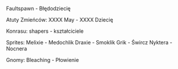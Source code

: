 Faultspawn - Błędodziecię

Atuty Zmieńców:
XXXX May - XXXX Dziecię

Konrasu:
shapers - kształciciele

Sprites:
Melixie - Medochlik
Draxie - Smoklik
Grik - Śwircz
Nyktera - Nocnera

Gnomy:
Bleaching - Płowienie